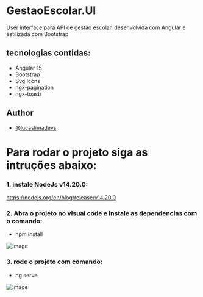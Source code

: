 # GestaoEscolar.UI
User interface para API de gestão escolar, desenvolvida com Angular e estilizada com Bootstrap

## tecnologias contidas:

- Angular 15
- Bootstrap
- Svg Icons
- ngx-pagination
- ngx-toastr

## Author

- [@lucaslimadevs](https://www.github.com/lucaslimadevs)

# Para rodar o projeto siga as intruções abaixo:

### 1. instale NodeJs v14.20.0:
  https://nodejs.org/en/blog/release/v14.20.0

### 2. Abra o projeto no visual code e instale as dependencias com o comando:
- npm install

![image](https://user-images.githubusercontent.com/117870158/234156484-9c2d5c6d-7f0d-4cc1-81a6-f0c6368422ad.png)

### 3. rode o projeto com comando:
- ng serve

![image](https://user-images.githubusercontent.com/117870158/234156600-f69cfaef-b2e3-43e1-871d-fb9b95f5eca5.png)
